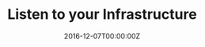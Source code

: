 ---
title: Listen to your Infrastructure
date: 2016-12-07T00:00:00Z
slide: _blank
embedSlide: ""
video: ""
embedVideo: ""
eventName: DevOpsCon - Munich
eventLink: https://devopsconference.de
city: ""
links: {}

---